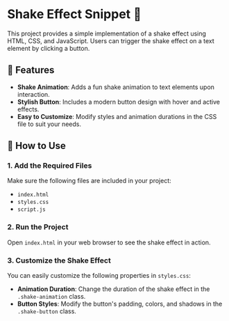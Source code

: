 # Shake Effect Snippet 🎉

This project provides a simple implementation of a shake effect using HTML, CSS, and JavaScript. Users can trigger the shake effect on a text element by clicking a button.


## 🌟 Features
- **Shake Animation**: Adds a fun shake animation to text elements upon interaction.
- **Stylish Button**: Includes a modern button design with hover and active effects.
- **Easy to Customize**: Modify styles and animation durations in the CSS file to suit your needs.

## 🚀 How to Use

### 1. Add the Required Files
Make sure the following files are included in your project:
- `index.html`
- `styles.css`
- `script.js`

### 2. Run the Project
Open `index.html` in your web browser to see the shake effect in action.

### 3. Customize the Shake Effect
You can easily customize the following properties in `styles.css`:
- **Animation Duration**: Change the duration of the shake effect in the `.shake-animation` class.
- **Button Styles**: Modify the button's padding, colors, and shadows in the `.shake-button` class.

